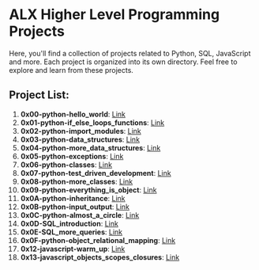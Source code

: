 # ALX Higher Level Programming Projects

Here, you'll find a collection of projects related to Python, SQL, JavaScript and more. Each project is organized into its own directory. Feel free to explore and learn from these projects.

## Project List:

1. **0x00-python-hello_world**: [Link](https://github.com/thevorgx/alx-higher_level_programming/0x00-python-hello_world)
2. **0x01-python-if_else_loops_functions**: [Link](https://github.com/thevorgx/alx-higher_level_programming/0x01-python-if_else_loops_functions)
3. **0x02-python-import_modules**: [Link](https://github.com/thevorgx/alx-higher_level_programming/0x02-python-import_modules)
4. **0x03-python-data_structures**: [Link](https://github.com/thevorgx/alx-higher_level_programming/0x03-python-data_structures)
5. **0x04-python-more_data_structures**: [Link](https://github.com/thevorgx/alx-higher_level_programming/0x04-python-more_data_structures)
6. **0x05-python-exceptions**: [Link](https://github.com/thevorgx/alx-higher_level_programming/0x05-python-exceptions)
7. **0x06-python-classes**: [Link](https://github.com/thevorgx/alx-higher_level_programming/0x06-python-classes)
8. **0x07-python-test_driven_development**: [Link](https://github.com/thevorgx/alx-higher_level_programming/0x07-python-test_driven_development)
9. **0x08-python-more_classes**: [Link](https://github.com/thevorgx/alx-higher_level_programming/0x08-python-more_classes)
10. **0x09-python-everything_is_object**: [Link](https://github.com/thevorgx/alx-higher_level_programming/0x09-python-everything_is_object)
11. **0x0A-python-inheritance**: [Link](https://github.com/thevorgx/alx-higher_level_programming/0x0A-python-inheritanc)
12. **0x0B-python-input_output**: [Link](https://github.com/thevorgx/alx-higher_level_programming/0x0B-python-input_output)
13. **0x0C-python-almost_a_circle**: [Link](https://github.com/thevorgx/alx-higher_level_programming/0x0C-python-almost_a_circle)
14. **0x0D-SQL_introduction**: [Link](https://github.com/thevorgx/alx-higher_level_programming/0x0D-SQL_introduction)
15. **0x0E-SQL_more_queries**: [Link](https://github.com/thevorgx/alx-higher_level_programming/0x0E-SQL_more_queries)
16. **0x0F-python-object_relational_mapping**: [Link](https://github.com/thevorgx/alx-higher_level_programming/tree/master/0x0F-python-object_relational_mapping)
17. **0x12-javascript-warm_up**: [Link](https://github.com/thevorgx/alx-higher_level_programming/0x12-javascript-warm_up)
18. **0x13-javascript_objects_scopes_closures**: [Link](https://github.com/thevorgx/alx-higher_level_programming/0x0E-SQL_more_queries/0x13-javascript_objects_scopes_closures)
